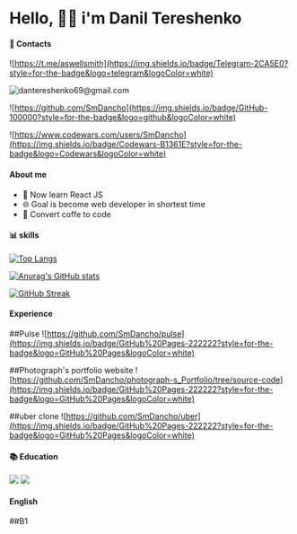 # Hello, 🤜🤛 i'm Danil Tereshenko 

#### 📱 Contacts

![https://t.me/aswellsmith](https://img.shields.io/badge/Telegram-2CA5E0?style=for-the-badge&logo=telegram&logoColor=white)

![dantereshenko69@gmail.com](https://img.shields.io/badge/Gmail-D14836?style=for-the-badge&logo=gmail&logoColor=white)

![https://github.com/SmDancho](https://img.shields.io/badge/GitHub-100000?style=for-the-badge&logo=github&logoColor=white)

![https://www.codewars.com/users/SmDancho](https://img.shields.io/badge/Codewars-B1361E?style=for-the-badge&logo=Codewars&logoColor=white)





#### About me
   <ul>
    <li>📝 Now learn React JS </li>
    <li>🌐 Goal is become web developer in shortest time</li>
    <li>👨‍ Convert coffe to code</li>
   </ul>

#### 📊 skills
[![Top Langs](https://github-readme-stats.vercel.app/api/top-langs/?username=SmDancho&layout=compact&theme=radical)](https://github.com/anuraghazra/github-readme-stats)

[![Anurag's GitHub stats](https://github-readme-stats.vercel.app/api?username=SmDancho&theme=radical)](https://github.com/anuraghazra/github-readme-stats)



[![GitHub Streak](https://github-readme-streak-stats.herokuapp.com/?user=SmDancho)](https://git.io/streak-stats)

#### Experience

##Pulse ![https://github.com/SmDancho/pulse](https://img.shields.io/badge/GitHub%20Pages-222222?style=for-the-badge&logo=GitHub%20Pages&logoColor=white)

##Photograph's portfolio website ![https://github.com/SmDancho/photograph-s_Portfolio/tree/source-code](https://img.shields.io/badge/GitHub%20Pages-222222?style=for-the-badge&logo=GitHub%20Pages&logoColor=white)

##uber clone ![https://github.com/SmDancho/uber](https://img.shields.io/badge/GitHub%20Pages-222222?style=for-the-badge&logo=GitHub%20Pages&logoColor=white)



#### 📚 Education
<img src="https://img.shields.io/badge/MDN_Web_Docs-black?style=for-the-badge&logo=mdnwebdocs&logoColor=white">
<img src ="https://img.shields.io/badge/Udemy-EC5252?style=for-the-badge&logo=Udemy&logoColor=white">

#### English

##B1

